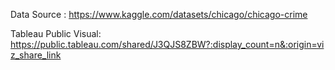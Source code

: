 Data Source : https://www.kaggle.com/datasets/chicago/chicago-crime


Tableau Public Visual: https://public.tableau.com/shared/J3QJS8ZBW?:display_count=n&:origin=viz_share_link

